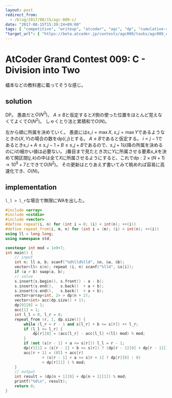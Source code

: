 ```yaml
---
layout: post
redirect_from:
  - /blog/2017/08/15/agc-009-c/
date: "2017-08-15T15:39:24+09:00"
tags: [ "competitive", "writeup", "atcoder", "agc", "dp", "cumulative-sum", "shakutori-method" ]
"target_url": [ "https://beta.atcoder.jp/contests/agc009/tasks/agc009_c" ]
---
```


# AtCoder Grand Contest 009: C - Division into Two

蟻本などの教科書に載ってそうな感じ。

## solution

DP。
愚直だと$O(N^3)$。
$A \le B$と仮定すると$X$側の使った位置をほとんど覚えなくてよくて$O(N^2)$。
しゃくとり法と累積和で$O(N)$。

左から順に所属を決めていく。
愚直には$s\_i = \max X, \; s\_j = \max Y$であるようなときの$(X, Y)$の場合の数を$\mathrm{dp}(i, j)$とする。
$A \le B$であると仮定する。
$i \lt j - 1$であるとき$s\_i + A \le s\_{j-1} + B \le s\_j + B$であるので、$s\_{j+1}$以降の所属を決めるのに$i$の細かい値は必要ない。
$j$番目まで見たとき次に$Y$に所属させる要素$s\_k$を決めて開区間$(j, k)$の中は全て$X$に所属させるようにすると、これで$\mathrm{dp} : 2 \times (N+1) \to 10^9+7$とできて$O(N^2)$。
その更新はとりあえず書いてみて眺めれば容易に高速化でき、$O(N)$。

## implementation

`l_l > l_r`な場合で無限にWAを出した。

``` c++
#include <array>
#include <cstdio>
#include <vector>
#define repeat(i, n) for (int i = 0; (i) < int(n); ++(i))
#define repeat_from(i, m, n) for (int i = (m); (i) < int(n); ++(i))
using ll = long long;
using namespace std;

constexpr int mod = 1e9+7;
int main() {
    // input
    int n; ll a, b; scanf("%d%lld%lld", &n, &a, &b);
    vector<ll> s(n); repeat (i, n) scanf("%lld", &s[i]);
    if (a > b) swap(a, b);
    // solve
    s.insert(s.begin(), s.front() - a - b);
    s.insert(s.end(),   s.back()  + a + b);
    s.insert(s.end(),   s.back()  + a + b);
    vector<array<int, 2> > dp(n + 2);
    vector<int> acc(dp.size() + 1);
    dp[0][0] = 1;
    acc[1] = 1;
    int l_l = 0, l_r = 0;
    repeat_from (r, 1, dp.size()) {
        while (l_r < r - 1 and s[l_r] + b <= s[r]) ++ l_r;
        if (l_l <= l_r) {
            dp[r][0] = (acc[l_r] - acc[l_l] +(ll) mod) % mod;
        }
        if (not (s[r - 1] + a <= s[r])) l_l = r - 1;
        dp[r][1] = (s[r - 1] + b <= s[r]) ? (dp[r - 1][0] + dp[r - 1][1]) % mod : 0;
        acc[r + 1] = (0ll + acc[r]
                + (s[r - 1] + a <= s[r + 1] ? dp[r][0] : 0)
                + dp[r][1] ) % mod;
    }
    // output
    int result = (dp[n + 1][0] + dp[n + 1][1]) % mod;
    printf("%d\n", result);
    return 0;
}

```
